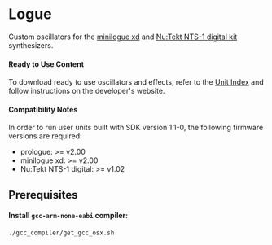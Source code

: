 # Logue 

Custom oscillators for the [minilogue xd](https://www.korg.com/products/synthesizers/minilogue_xd) and [Nu:Tekt NTS-1 digital kit](https://www.korg.com/products/dj/nts_1) synthesizers.

#### Ready to Use Content

To download ready to use oscillators and effects, refer to the [Unit Index](https://korginc.github.io/logue-sdk/unit-index/) and follow instructions on the developer's website.

#### Compatibility Notes

In order to run user units built with SDK version 1.1-0, the following firmware versions are required:
* prologue: >= v2.00
* minilogue xd: >= v2.00
* Nu:Tekt NTS-1 digital: >= v1.02

## Prerequisites

#### Install `gcc-arm-none-eabi` compiler:
```
./gcc_compiler/get_gcc_osx.sh
```

